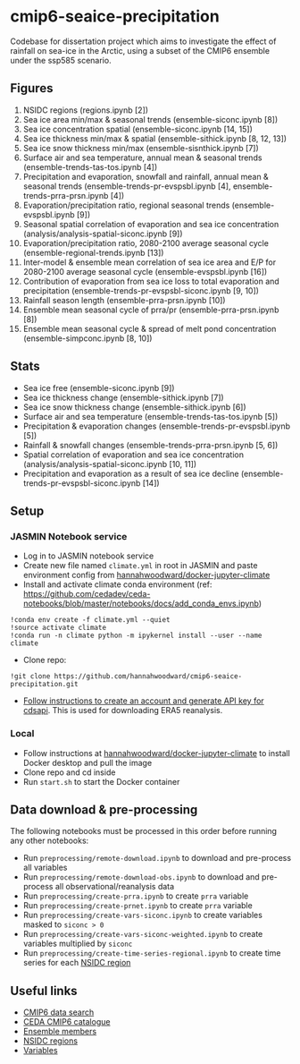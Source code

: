 # cmip6-seaice-precipitation

Codebase for dissertation project which aims to investigate the effect of rainfall on sea-ice in the Arctic, using a subset of the CMIP6 ensemble under the ssp585 scenario.

## Figures

1. NSIDC regions (regions.ipynb [2])
2. Sea ice area min/max & seasonal trends (ensemble-siconc.ipynb [8])
3. Sea ice concentration spatial (ensemble-siconc.ipynb [14, 15])
4. Sea ice thickness min/max & spatial (ensemble-sithick.ipynb [8, 12, 13])
5. Sea ice snow thickness min/max (ensemble-sisnthick.ipynb [7])
6. Surface air and sea temperature, annual mean & seasonal trends (ensemble-trends-tas-tos.ipynb [4])
7. Precipitation and evaporation, snowfall and rainfall, annual mean & seasonal trends (ensemble-trends-pr-evspsbl.ipynb [4], ensemble-trends-prra-prsn.ipynb [4])
8. Evaporation/precipitation ratio, regional seasonal trends (ensemble-evspsbl.ipynb [9])
9. Seasonal spatial correlation of evaporation and sea ice concentration (analysis/analysis-spatial-siconc.ipynb [9])
10. Evaporation/precipitation ratio, 2080-2100 average seasonal cycle (ensemble-regional-trends.ipynb [13])
11. Inter-model & ensemble mean correlation of sea ice area and E/P for 2080-2100 average seasonal cycle (ensemble-evspsbl.ipynb [16])
12. Contribution of evaporation from sea ice loss to total evaporation and precipitation (ensemble-trends-pr-evspsbl-siconc.ipynb [9, 10])
13. Rainfall season length (ensemble-prra-prsn.ipynb [10])
14. Ensemble mean seasonal cycle of prra/pr (ensemble-prra-prsn.ipynb [8])
15. Ensemble mean seasonal cycle & spread of melt pond concentration (ensemble-simpconc.ipynb [8, 10])


## Stats

- Sea ice free (ensemble-siconc.ipynb [9])
- Sea ice thickness change (ensemble-sithick.ipynb [7])
- Sea ice snow thickness change (ensemble-sithick.ipynb [6])
- Surface air and sea temperature (ensemble-trends-tas-tos.ipynb [5])
- Precipitation & evaporation changes (ensemble-trends-pr-evspsbl.ipynb [5])
- Rainfall & snowfall changes (ensemble-trends-prra-prsn.ipynb [5, 6])
- Spatial correlation of evaporation and sea ice concentration (analysis/analysis-spatial-siconc.ipynb [10, 11])
- Precipitation and evaporation as a result of sea ice decline (ensemble-trends-pr-evspsbl-siconc.ipynb [14])


## Setup

### JASMIN Notebook service

- Log in to JASMIN notebook service
- Create new file named `climate.yml` in root in JASMIN and paste environment config from [hannahwoodward/docker-jupyter-climate](https://github.com/hannahwoodward/docker-jupyter-climate/blob/main/environment.yml)
- Install and activate climate conda environment (ref: https://github.com/cedadev/ceda-notebooks/blob/master/notebooks/docs/add_conda_envs.ipynb)

```
!conda env create -f climate.yml --quiet
!source activate climate
!conda run -n climate python -m ipykernel install --user --name climate
```

- Clone repo:

```
!git clone https://github.com/hannahwoodward/cmip6-seaice-precipitation.git
```

- [Follow instructions to create an account and generate API key for cdsapi](https://cds.climate.copernicus.eu/api-how-to#install-the-cds-api-key). This is used for downloading ERA5 reanalysis.


### Local

- Follow instructions at [hannahwoodward/docker-jupyter-climate](https://github.com/hannahwoodward/docker-jupyter-climate) to install Docker desktop and pull the image
- Clone repo and cd inside
- Run `start.sh` to start the Docker container


## Data download & pre-processing

The following notebooks must be processed in this order before running any other notebooks:
- Run `preprocessing/remote-download.ipynb` to download and pre-process all variables
- Run `preprocessing/remote-download-obs.ipynb` to download and pre-process all observational/reanalysis data
- Run `preprocessing/create-prra.ipynb` to create `prra` variable
- Run `preprocessing/create-prnet.ipynb` to create `prra` variable
- Run `preprocessing/create-vars-siconc.ipynb` to create variables masked to `siconc > 0`
- Run `preprocessing/create-vars-siconc-weighted.ipynb` to create variables multiplied by `siconc`
- Run `preprocessing/create-time-series-regional.ipynb` to create time series for each [NSIDC region](https://github.com/hannahwoodward/cmip6-seaice-precipitation/blob/5b977709929f503c07c84979dbf1dbfd1b8186f7/libs/vars.py#L96)


## Useful links

- [CMIP6 data search](https://esgf-node.llnl.gov/search/cmip6/)
- [CEDA CMIP6 catalogue](https://data.ceda.ac.uk/badc/cmip6)
- [Ensemble members](https://github.com/hannahwoodward/cmip6-seaice-precipitation/blob/5b977709929f503c07c84979dbf1dbfd1b8186f7/libs/vars.py#L26)
- [NSIDC regions](https://github.com/hannahwoodward/cmip6-seaice-precipitation/blob/5b977709929f503c07c84979dbf1dbfd1b8186f7/libs/vars.py#L96)
- [Variables](https://github.com/hannahwoodward/cmip6-seaice-precipitation/blob/5b977709929f503c07c84979dbf1dbfd1b8186f7/libs/vars.py#L140)
